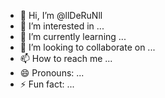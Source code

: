- 👋 Hi, I’m @llDeRuNll
- 👀 I’m interested in ...
- 🌱 I’m currently learning ...
- 💞️ I’m looking to collaborate on ...
- 📫 How to reach me ...
- 😄 Pronouns: ...
- ⚡ Fun fact: ...

<!---
llDeRuNll/llDeRuNll is a ✨ special ✨ repository because its `README.md` (this file) appears on your GitHub profile.
You can click the Preview link to take a look at your changes.
--->
